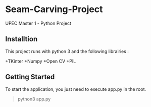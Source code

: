 # Seam-Carving-Project

UPEC Master 1 - Python Project

## Installtion

This project runs with python 3 and the following librairies :

+TKinter
+Numpy
+Open CV
+PIL

## Getting Started

To start the application, you just need to execute app.py in the root.

> python3 app.py